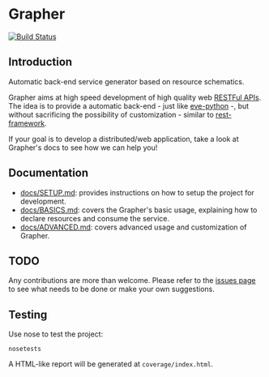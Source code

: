 # Grapher

[![Build Status](https://travis-ci.org/lucasdavid/grapher.svg?branch=master)](https://travis-ci.org/lucasdavid/grapher)

## Introduction
Automatic back-end service generator based on resource schematics.

Grapher aims at high speed development of high quality web
[RESTFul APIs](https://en.wikipedia.org/wiki/Representational_state_transfer). The idea is to provide a automatic
back-end - just like [eve-python](http://python-eve.org/) -, but without sacrificing the possibility of customization -
similar to [rest-framework](http://www.django-rest-framework.org/).

If your goal is to develop a distributed/web application, take a look at Grapher's docs to see how we can help you! 


## Documentation

 * [docs/SETUP.md](https://github.com/lucasdavid/grapher/blob/master/docs/SETUP.md): provides instructions 
 on how to setup the project for development.
 * [docs/BASICS.md](https://github.com/lucasdavid/grapher/blob/master/docs/BASICS.md): covers the Grapher's basic
 usage, explaining how to declare resources and consume the service.
 * [docs/ADVANCED.md](https://github.com/lucasdavid/grapher/blob/master/docs/ADVANCED.md): covers advanced usage and
  customization of Grapher.
  
## TODO

Any contributions are more than welcome. Please refer to the [issues page](https://github.com/lucasdavid/grapher/issues)
to see what needs to be done or make your own suggestions.

## Testing

Use nose to test the project:
```shell
nosetests
```

A HTML-like report will be generated at `coverage/index.html`.

